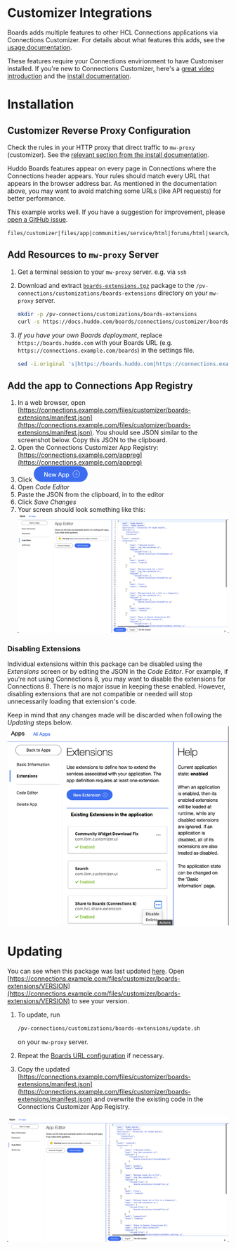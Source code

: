 Customizer Integrations
=======================

Boards adds multiple features to other HCL Connections applications via Connections Customizer. For details about what features this adds, see the [usage documentation](/boards/howto/connections/connections-ui.md).

These features require your Connections envirionment to have Customiser installed. If you're new to Connections Customizer, here's a [great video introduction](https://www.youtube.com/watch?v=CvlpjIE-3TQ) and the [install documentation](https://help.hcltechsw.com/connections/v65/admin/install/cp_config_customizer_intro.html).

# Installation
## Customizer Reverse Proxy Configuration
Check the rules in your HTTP proxy that direct traffic to `mw-proxy` (customizer). See the [relevant section from the install documentation](https://help.hcltechsw.com/connections/v65/admin/install/cp_config_customizer_setup_nginx.html#:~:text=required%20Customizer%20URLs).

  Huddo Boards features appear on every page in Connections where the Connections header appears. Your rules should match every URL that appears in the browser address bar. As mentioned in the documentation above, you may want to avoid matching some URLs (like API requests) for better performance.

  This example works well. If you have a suggestion for improvement, please [open a GitHub issue](https://github.com/isw-kudos/huddo-docs/issues/new?labels=hcl+connections,documentation).
  ```
  files/customizer|files/app|communities/service/html|forums/html|search/web|homepage/web|social/home|mycontacts|wikis/home|blogs|news|activities/service/html|profiles/html|viewer
  ```

## Add Resources to `mw-proxy` Server
1. Get a terminal session to your `mw-proxy` server. e.g. via `ssh`
1. Download and extract [`boards-extensions.tgz`](boards-extensions.tgz) package to the `/pv-connections/customizations/boards-extensions` directory on your `mw-proxy` server.
    ```bash
    mkdir -p /pv-connections/customizations/boards-extensions
    curl -s https://docs.huddo.com/boards/connections/customizer/boards-extensions.tgz | tar zxvf - -C /pv-connections/customizations/boards-extensions
    ```

2. <span id="boardsURLConfig">_If you have your own Boards deployment_</span>, replace `https://boards.huddo.com` with your Boards URL (e.g. `https://connections.example.com/boards`) in the settings file. 
   ```bash
   sed -i.original 's|https://boards.huddo.com|https://connections.example.com/boards|g' settings.js
   ```

## <span id="appRegistry">Add the app to Connections App Registry</span>

1. In a web browser, open [https://connections.example.com/files/customizer/boards-extensions/manifest.json](https://connections.example.com/files/customizer/boards-extensions/manifest.json). You should see JSON similar to the screenshot below. Copy this JSON to the clipboard.
1. Open the Connections Customizer App Registry: [https://connections.example.com/appreg](https://connections.example.com/appreg)
1. Click !["New App" button](./appreg-newapp.png)
1. Open _Code Editor_
1. Paste the JSON from the clipboard, in to the editor
1. Click _Save Changes_
1. Your screen should look something like this:
  ![Appreg Code Editor](./code-editor.png)

### Disabling Extensions
Individual extensions within this package can be disabled using the _Extensions_ screen or by editing the JSON in the _Code Editor_. For example, if you're not using Connections 8, you may want to disable the extensions for Connections 8. There is no major issue in keeping these enabled. However, disabling extensions that are not compatible or needed will stop unnecessarily loading that extension's code.

Keep in mind that any changes made will be discarded when following the _Updating_ steps below.
![Appreg Extensions Screen](./appreg-extensions.png)

# Updating
You can see when this package was last updated [here](https://github.com/isw-kudos/huddo-docs/commits/main/docs/boards/connections/boards-extensions.tgz). Open [https://connections.example.com/files/customizer/boards-extensions/VERSION](https://connections.example.com/files/customizer/boards-extensions/VERSION) to see your version.

1. To update, run 
    ```bash
    /pv-connections/customizations/boards-extensions/update.sh
    ``` 
    on your `mw-proxy` server. 

1. Repeat the [Boards URL configuration](#boardsURLConfig) if necessary. 

1. Copy the updated [https://connections.example.com/files/customizer/boards-extensions/manifest.json](https://connections.example.com/files/customizer/boards-extensions/manifest.json) and overwrite the existing code in the Connections Customizer App Registry.

![App Editor](./code-editor.png)

<!-- ## Testing

TODO: Write user documentation for each of the integrations and refer to them for testing.


1. Use the Search Sidebar to search for content in Boards from different paths in Connections (e.g. homepage, profiles, activities, forums)

![Search Sidebar](/assets/connections/search_panel.png)

1. Use advanced search (`/search/web/jsp/advancedSearch.jsp`) to see Boards results integrated in the full search results page.

![Advanced Search Standalone Section](/assets/connections/search_main2.png)

    > Note: you need to have content in Boards to see any results. -->